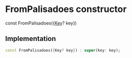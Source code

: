 


# FromPalisadoes constructor






const
FromPalisadoes(\{[Key](https://api.flutter.dev/flutter/foundation/Key-class.html)? key})





## Implementation

```dart
const FromPalisadoes({Key? key}) : super(key: key);
```








